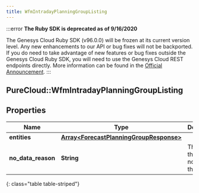 ```yaml
---
title: WfmIntradayPlanningGroupListing
---
```


:::error
**The Ruby SDK is deprecated as of 9/16/2020**

The Genesys Cloud Ruby SDK (v96.0.0) will be frozen at its current version level. Any new enhancements to our API or bug fixes will not be backported. If you do need to take advantage of new features or bug fixes outside the Genesys Cloud Ruby SDK, you will need to use the Genesys Cloud REST endpoints directly. More information can be found in the [Official Announcement](https://developer.mypurecloud.com/forum/t/announcement-genesys-cloud-ruby-sdk-end-of-life/8850).
:::


## PureCloud::WfmIntradayPlanningGroupListing

## Properties

|Name | Type | Description | Notes|
|------------ | ------------- | ------------- | -------------|
| **entities** | [**Array&lt;ForecastPlanningGroupResponse&gt;**](ForecastPlanningGroupResponse.html) |  | [optional] |
| **no_data_reason** | **String** | The reason there was no data for the request | [optional] |
{: class="table table-striped"}


